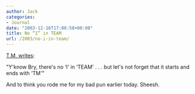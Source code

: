 ```yaml
---
author: Jack
categories:
- Journal
date: "2003-12-16T17:00:58+00:00"
title: No “I” in TEAM
url: /2003/no-i-in-team/
---
```


[T.M. writes][1]:

"Y'know Bry, there's no &#8216;I' in &#8216;TEAM' . . . but let's not forget that it starts and ends with &#8216;TM'"

And to think you rode me for my bad pun earlier today. Sheesh.

 [1]: http://www.tmcamp.com/ "T.M. Camp"